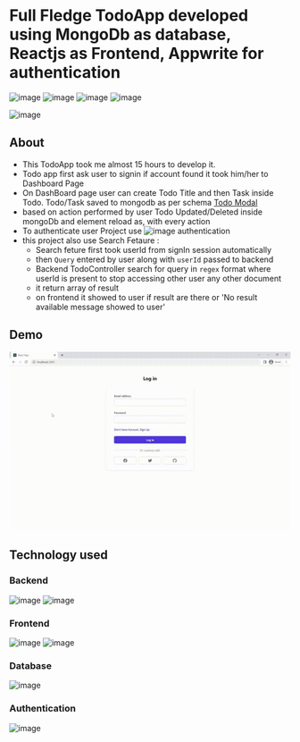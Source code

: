 # Full Fledge TodoApp developed using MongoDb as database, Reactjs as Frontend, Appwrite for authentication 

![image](https://img.shields.io/badge/iNeuron-Full--Stack%20JavaScript%20Web%20Development%20Course-blue)
![image](https://img.shields.io/badge/Hitesh%20Choudhary-LCO-brightgreen)
![image](https://img.shields.io/badge/MERN_Stack-AppWrite-orange)
![image](https://img.shields.io/badge/Project-full_fledge_Todo_App-blue)

![image](https://img.shields.io/badge/Developed_by-Rohtash_Talan-E21717)


## About 
- This TodoApp took me almost 15 hours to develop it. 
- Todo app first ask user to signin if account found it took him/her to Dashboard Page 
- On DashBoard page user can create Todo Title and then Task inside Todo. Todo/Task saved to mongodb as per schema [Todo Modal](./backened/model/todoModel.js)
- based on action performed by user Todo Updated/Deleted inside mongoDb and  element reload as, with every action
- To authenticate user Project use ![image](https://img.shields.io/badge/AppWrite-brightgreen) authentication
- this project also use Search Fetaure : 
    - Search feture first took userId from signIn session automatically
    - then `Query` entered by user along with `userId`  passed to backend
    - Backend TodoController search for query in `regex` format where userId is present to stop accessing other user any other document
    - it return array of result 
    - on frontend it showed to user if result are there or 'No result available message showed to user' 

## Demo 
![Demo Video](assests/todo-app.gif)

## Technology used

### Backend 
 ![image](https://img.shields.io/badge/Mongoose-blue)
 ![image](https://img.shields.io/badge/ExpressJs-black)

### Frontend 
 ![image](https://img.shields.io/badge/React.Js-blue)
 ![image](https://img.shields.io/badge/TailWind-red)
 
 ### Database 
 ![image](https://img.shields.io/badge/MongoDB-blue)
 
  ### Authentication 
 ![image](https://img.shields.io/badge/AppWrite_Authentication-blue)
 
